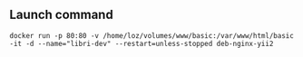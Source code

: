 ## Launch command

    docker run -p 80:80 -v /home/loz/volumes/www/basic:/var/www/html/basic -it -d --name="libri-dev" --restart=unless-stopped deb-nginx-yii2
